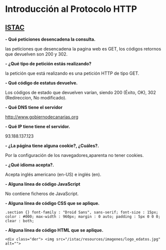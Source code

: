 # Introducción al Protocolo HTTP
## [ISTAC](http://www.gobiernodecanarias.org/istac/api/)

**- Qué peticiones desencadena la consulta.**
  
  las peticiones que desencadena la pagina web es GET, los códigos retornos que devuelven son 200 y 302.

**- ¿Qué tipo de petición estás realizando?**
 
  la petición que está realizando es una petición HTTP de tipo GET.   

**- Qué código de estatus devuelve.**
  
  Los códigos de estado que devuelven varían, siendo 200 (Éxito, OK), 302 (Redireccion, No modificado).

**- Qué DNS tiene el servidor**

  http://www.gobiernodecanarias.org

**- Qué IP tiene tiene el servidor.**

  93.188.137.123

**- ¿La página tiene alguna cookie?, ¿Cuáles?.**
  
  Por la configuración de los navegadores,aparenta no tener cookies.

**- ¿Qué idioma acepta?.**

  Acepta inglés americano (en-US) e inglés (en). 

**- Alguna línea de código JavaScript**

  No contiene ficheros de JavaScript.

**- Alguna línea de código CSS que se aplique.**

  `.section​ {}
    font-family​ : "Droid Sans", sans-serif;
    font-size​ : 15px;
    color​ : #000;
    max-width​ : 960px;
    margin​ : 0 auto;
    padding​ : 5px 0 0 0;
    clear​ : both;`


**- Alguna línea de código HTML que se aplique.**

 `<div class="der">
  <img src="/istac/resources/imagenes/logo_edatos.jpg" alt=""> `	
